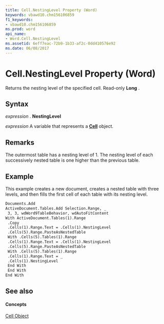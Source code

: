 ```yaml
---
title: Cell.NestingLevel Property (Word)
keywords: vbawd10.chm156106859
f1_keywords:
- vbawd10.chm156106859
ms.prod: word
api_name:
- Word.Cell.NestingLevel
ms.assetid: 6eff7eac-72b9-1b33-af2c-0dd410576e92
ms.date: 06/08/2017
---
```



# Cell.NestingLevel Property (Word)

Returns the nesting level of the specified cell. Read-only  **Long** .


## Syntax

 _expression_ . **NestingLevel**

 _expression_ A variable that represents a **[Cell](cell-object-word.md)** object.


## Remarks

The outermost table has a nesting level of 1. The nesting level of each successively nested table is one higher than the previous table.


## Example

This example creates a new document, creates a nested table with three levels, and then fills the first cell of each table with its nesting level.


```vb
Documents.Add 
ActiveDocument.Tables.Add Selection.Range, _ 
 3, 3, wdWord9TableBehavior, wdAutoFitContent 
With ActiveDocument.Tables(1).Range 
 .Copy 
 .Cells(1).Range.Text = .Cells(1).NestingLevel 
 .Cells(5).Range.PasteAsNestedTable 
 With .Cells(5).Tables(1).Range 
 .Cells(1).Range.Text = .Cells(1).NestingLevel 
 .Cells(5).Range.PasteAsNestedTable 
 With .Cells(5).Tables(1).Range 
 .Cells(1).Range.Text = _ 
 .Cells(1).NestingLevel 
 End With 
 End With 
End With
```


## See also


#### Concepts


[Cell Object](cell-object-word.md)

